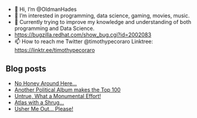 - 👋 Hi, I’m @OldmanHades
- 👀 I’m interested in programming, data science, gaming, movies, music.
- 🌱 Currently trying to improve my knowledge and understanding of both programming and Data Science.
- https://bugzilla.redhat.com/show_bug.cgi?id=2002083
- 📫 How to reach me Twitter @timothypecoraro
Linktree: https://linktr.ee/timothypecoraro

## Blog posts
<!-- BLOG-POST-LIST:START -->
- [No Honey Around Here…](https://medium.com/@timothypecoraro/no-honey-around-here-5413466c957f?source=rss-5097f5c9b801------2)
- [Another Political Album makes the Top 100](https://medium.com/@timothypecoraro/another-political-album-makes-the-top-100-c784e40da58d?source=rss-5097f5c9b801------2)
- [Untrue, What a Monumental Effort!](https://medium.com/@timothypecoraro/untrue-what-a-monumental-effort-11ccd3f7339c?source=rss-5097f5c9b801------2)
- [Atlas with a Shrug…](https://medium.com/@timothypecoraro/atlas-with-a-shrug-3186a4aa68db?source=rss-5097f5c9b801------2)
- [Usher Me Out… Please!](https://medium.com/@timothypecoraro/usher-me-out-please-3903074a1d70?source=rss-5097f5c9b801------2)
<!-- BLOG-POST-LIST:END -->
